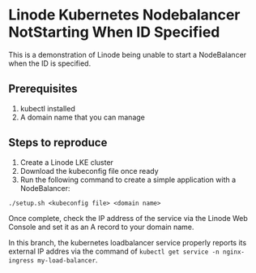 # Linode Kubernetes Nodebalancer NotStarting When ID Specified

This is a demonstration of Linode being unable to start a NodeBalancer when the
ID is specified.

## Prerequisites

1. kubectl installed
2. A domain name that you can manage

## Steps to reproduce

1. Create a Linode LKE cluster
2. Download the kubeconfig file once ready
3. Run the following command to create a simple application with a NodeBalancer:

```
./setup.sh <kubeconfig file> <domain name>
```

Once complete, check the IP address of the service via the Linode Web Console
and set it as an A record to your domain name.

In this branch, the kubernetes loadbalancer service properly reports its
external IP addres via the command of
`kubectl get service -n nginx-ingress my-load-balancer`.
